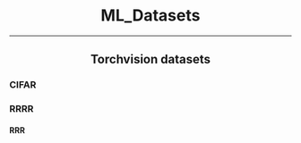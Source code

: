 # <center> ML_Datasets </center>
----
## <center> Torchvision datasets </center>
### CIFAR
### RRRR
#### RRR